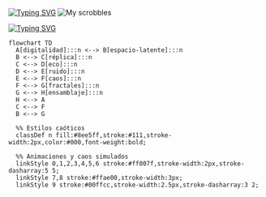 [![Typing SVG](https://readme-typing-svg.demolab.com?font=Coral+Pixels&size=45&duration=3000&pause=1000&color=F7449C&repeat=false&width=500&height=70&lines=%C2%BFQu%C3%A9+estoy+escuchando%3F)](https://git.io/typing-svg)
![My scrobbles](https://lastfm-recently-played.vercel.app/api?user=ChrisRomm&width=500&header_style=compact_stats_only&show_user=footer&footer_style=normal&border_radius=15&bg_color=121418)

[![Typing SVG](https://readme-typing-svg.demolab.com?font=Coral+Pixels&size=50&duration=3000&pause=1000&color=F7449C&repeat=false&random=true&width=450&height=68&lines=El+yo+y+el+internet)](https://git.io/typing-svg)

```mermaid
flowchart TD
  A[digitalidad]:::n <--> B[espacio-latente]:::n
  B <--> C[réplica]:::n
  C <--> D[eco]:::n
  D <--> E[ruido]:::n
  E <--> F[caos]:::n
  F <--> G[fractales]:::n
  G <--> H[ensamblaje]:::n
  H <--> A
  C <--> F
  B <--> G

  %% Estilos caóticos
  classDef n fill:#8ee5ff,stroke:#111,stroke-width:2px,color:#000,font-weight:bold;

  %% Animaciones y caos simulados
  linkStyle 0,1,2,3,4,5,6 stroke:#ff007f,stroke-width:2px,stroke-dasharray:5 5;
  linkStyle 7,8 stroke:#ffae00,stroke-width:3px;
  linkStyle 9 stroke:#00ffcc,stroke-width:2.5px,stroke-dasharray:3 2;
